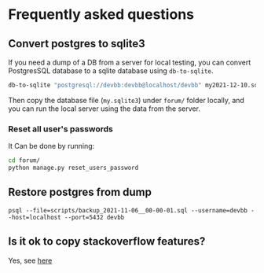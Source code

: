 # Frequently asked questions

## Convert postgres to sqlite3

If you need a dump of a DB from a server for local testing, you can convert PostgresSQL database to a sqlite database
using `db-to-sqlite`.

```bash
db-to-sqlite "postgresql://devbb:devbb@localhost/devbb" my2021-12-10.sqlite3 --all
```

Then copy the database file (`my.sqlite3`) under `forum/` folder locally, and you can run the local server using the
data from the server.

### Reset all user's passwords

It Can be done by running:

```bash
cd forum/
python manage.py reset_users_password
```

## Restore postgres from dump

```
psql --file=scripts/backup_2021-11-06__00-00-01.sql --username=devbb --host=localhost --port=5432 devbb
```

## Is it ok to copy stackoverflow features?

Yes,
see [here](https://meta.stackoverflow.com/questions/306517/is-so-reputation-mechanism-patented)
